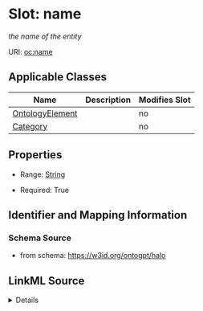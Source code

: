 

# Slot: name


_the name of the entity_



URI: [oc:name](http://w3id.org/ontogpt/ontology-class-templatename)



<!-- no inheritance hierarchy -->





## Applicable Classes

| Name | Description | Modifies Slot |
| --- | --- | --- |
| [OntologyElement](OntologyElement.md) |  |  no  |
| [Category](Category.md) |  |  no  |







## Properties

* Range: [String](String.md)

* Required: True





## Identifier and Mapping Information







### Schema Source


* from schema: https://w3id.org/ontogpt/halo




## LinkML Source

<details>
```yaml
name: name
description: the name of the entity
from_schema: https://w3id.org/ontogpt/halo
rank: 1000
identifier: true
alias: name
owner: OntologyElement
domain_of:
- OntologyElement
range: string
required: true

```
</details>